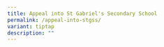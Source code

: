 ```yaml
---
title: Appeal into St Gabriel's Secondary School
permalink: /appeal-into-stgss/
variant: tiptap
description: ""
---
```


